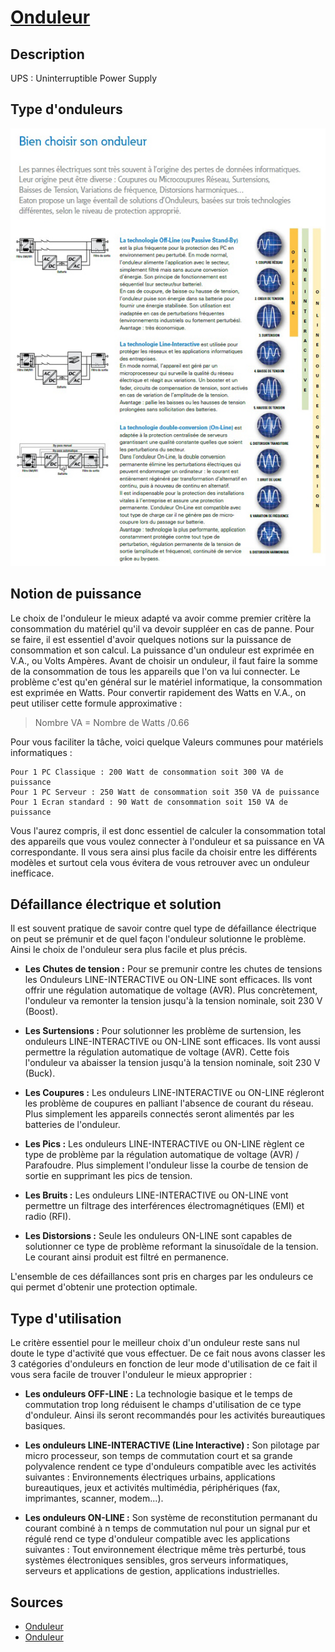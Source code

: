 # [Onduleur](readme.md)

## Description

UPS : Uninterruptible Power Supply

## Type d'onduleurs

![Onduleur](./onduleur.jpg)

## Notion de puissance

Le choix de l'onduleur le mieux adapté va avoir comme premier critère la consommation du matériel qu'il va devoir suppléer en cas de panne. Pour se faire, il est essentiel d'avoir quelques notions sur la puissance de consommation et son calcul.
La puissance d'un onduleur est exprimée en V.A., ou Volts Ampères. Avant de choisir un onduleur, il faut faire la somme de la consommation de tous les appareils que l'on va lui connecter.
Le problème c'est qu'en général sur le matériel informatique, la consommation est exprimée en Watts. Pour convertir rapidement des Watts en V.A., on peut utiliser cette formule approximative :  
> Nombre VA = Nombre de Watts /0.66

Pour vous faciliter la tâche, voici quelque Valeurs communes pour matériels informatiques :

    Pour 1 PC Classique : 200 Watt de consommation soit 300 VA de puissance
    Pour 1 PC Serveur : 250 Watt de consommation soit 350 VA de puissance
    Pour 1 Ecran standard : 90 Watt de consommation soit 150 VA de puissance

Vous l'aurez compris, il est donc essentiel de calculer la consommation total des appareils que vous voulez connecter à l'onduleur et sa puissance en VA correspondante. Il vous sera ainsi plus facile da choisir entre les différents modèles et surtout cela vous évitera de vous retrouver avec un onduleur inefficace.

## Défaillance électrique et solution

Il est souvent pratique de savoir contre quel type de défaillance électrique on peut se prémunir et de quel façon l'onduleur solutionne le problème. Ainsi le choix de l'onduleur sera plus facile et plus précis.

* **Les Chutes de tension :** Pour se premunir contre les chutes de tensions les Onduleurs LINE-INTERACTIVE ou ON-LINE sont efficaces. Ils vont offrir une régulation automatique de voltage (AVR). Plus concrètement, l'onduleur va remonter la tension jusqu'à la tension nominale, soit 230 V (Boost).

* **Les Surtensions :** Pour solutionner les problème de surtension, les onduleurs LINE-INTERACTIVE ou ON-LINE sont efficaces. Ils vont aussi permettre la régulation automatique de voltage (AVR). Cette fois l'onduleur va abaisser la tension jusqu'à la tension nominale, soit 230 V (Buck).

* **Les Coupures :** Les onduleurs LINE-INTERACTIVE ou ON-LINE régleront les problème de coupures en palliant l'absence de courant du réseau. Plus simplement les appareils connectés seront alimentés par les batteries de l'onduleur.

* **Les Pics :** Les onduleurs LINE-INTERACTIVE ou ON-LINE règlent ce type de problème par la régulation automatique de voltage (AVR) / Parafoudre. Plus simplement l'onduleur lisse la courbe de tension de sortie en supprimant les pics de tension.

* **Les Bruits :** Les onduleurs LINE-INTERACTIVE ou ON-LINE vont permettre un filtrage des interférences électromagnétiques (EMI) et radio (RFI).

* **Les Distorsions :** Seule les onduleurs ON-LINE sont capables de solutionner ce type de problème reformant la sinusoïdale de la tension. Le courant ainsi produit est filtré en permanence.

L'ensemble de ces défaillances sont pris en charges par les onduleurs ce qui permet d'obtenir une protection optimale.

## Type d'utilisation

Le critère essentiel pour le meilleur choix d'un onduleur reste sans nul doute le type d'activité que vous effectuer. De ce fait nous avons classer les 3 catégories d'onduleurs en fonction de leur mode d'utilisation de ce fait il vous sera facile de trouver l'onduleur le mieux approprier :

* **Les onduleurs OFF-LINE :** La technologie basique et le temps de commutation trop long réduisent le champs d'utilisation de ce type d'onduleur. Ainsi ils seront recommandés pour les activités bureautiques basiques.

* **Les onduleurs LINE-INTERACTIVE (Line Interactive) :** Son pilotage par micro processeur, son temps de commutation court et sa grande polyvalence rendent ce type d'onduleurs compatible avec les activités suivantes : Environnements électriques urbains, applications bureautiques, jeux et activités multimédia, périphériques (fax, imprimantes, scanner, modem...).

* **Les onduleurs ON-LINE :** Son système de reconstitution permanant du courant combiné à n temps de commutation nul pour un signal pur et régulé rend ce type d'onduleur compatible avec les applications suivantes : Tout environnement électrique même très perturbé, tous systèmes électroniques sensibles, gros serveurs informatiques, serveurs et applications de gestion, applications industrielles.

## Sources

* [Onduleur](http://www.mononduleur.fr/content/10-calcul-de-puissance)
* [Onduleur](https://www.exertis-connect.fr/guide-onduleur)